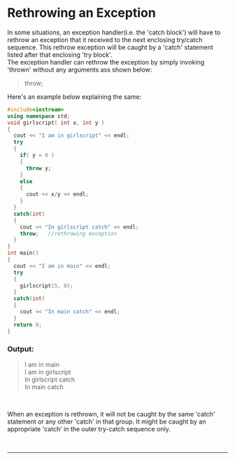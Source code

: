 # Rethrowing an Exception

In some situations, an exception handler(i.e. the 'catch block') will have to rethrow an exception that it received to the next enclosing try/catch sequence. This rethrow exception will be caught by a 'catch' statement listed after that enclosing 'try block'.
<br />
The exception handler can rethrow the exception by simply invoking 'thrown' without any arguments ass shown below:

> throw;  

Here's an example below explaining the same:

```C++
#include<iostream>
using namespace std;
void girlscript( int x, int y )
{
  cout << "I am in girlscript" << endl;
  try
  {
    if( y = 0 )
    {
      throw y;
    }
    else
    {
      cout << x/y << endl;
    }
  }
  catch(int)
  {
    cout << "In girlscript catch" << endl;
    throw;   //rethrowing exception
  }
}
int main()
{
  cout << "I am in main" << endl;
  try
  {
    girlscript(5, 0);
  }
  catch(int)
  {
    cout << "In main catch" << endl;
  }
  return 0;
}
```

### Output:

> I am in main  
> I am in girlscript  
> In girlscript catch  
> In main catch  
<br />

When an exception is rethrown, it will not be caught by the same 'catch' statement or any other 'catch' in that group. It might be caught by an appropriate 'catch' in the outer try-catch sequence only.

<br />

---
